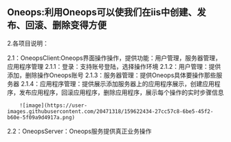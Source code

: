 ## Oneops:利用Oneops可以使我们在iis中创建、发布、回滚、删除变得方便

2.各项目说明：

2.1：OneopsClient:Oneops界面操作操作，提供功能：用户管理，服务器管理，应用程序管理
        2.1.1：登录：支持账号登陆，选择操作环境
        2.1.2：用户管理：提供添加，删除操作Oneops账号
        2.1.3：服务器管理：提供Oneops具体要操作那些服务器
        2.1.4：应用程序管理：提供展示添加服务器上的应用程序展示，创建应用程序，发布应用程序，回滚应用程序，删除应用程序，展示每个操作的实时步骤信息
        
        ![image](https://user-images.githubusercontent.com/20471318/159622434-27cc57c8-6be5-45f2-b60e-5f09a9d4917a.png)


2.2：OneopsServer：Oneops服务提供真正业务操作
